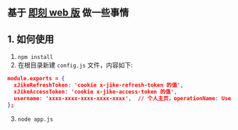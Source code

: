 ## 基于 [即刻 web 版](https://web.okjike.com/) 做一些事情

## 1. 如何使用

1. `npm install`
2. 在根目录新建 `config.js` 文件，内容如下:

```json
module.exports = {
  xJikeRefreshToken: 'cookie x-jike-refresh-token 的值',
  xJikeAccessToken: 'cookie x-jike-access-token 的值',
  username: 'xxxx-xxxx-xxxx-xxxx-xxxx',  // 个人主页，operationName: UserFeeds 的 graphql 的 username 参数
};

```

3. `node app.js`